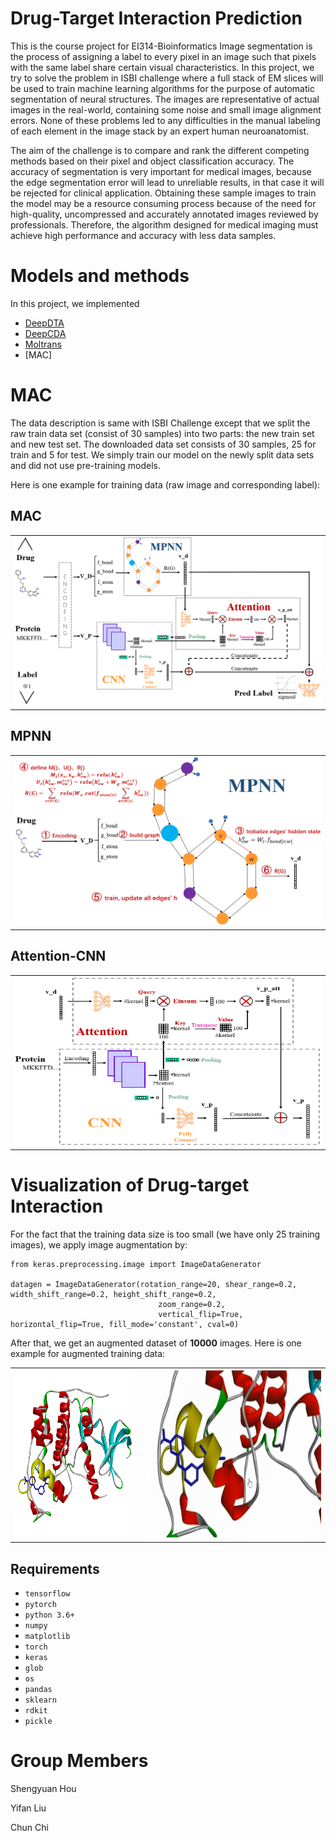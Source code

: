 # Drug-Target Interaction Prediction
This is the course project for EI314-Bioinformatics
Image segmentation is the process of assigning a label to every pixel 
in an image such that pixels with the same label share certain visual characteristics. 
In this project, we try to solve the problem in ISBI challenge where a full stack of EM slices will be used to train 
machine learning algorithms for the purpose of automatic segmentation of neural structures.
The images are representative of actual images in the real-world, containing some noise and small image alignment errors. 
None of these problems led to any difficulties in the manual labeling of each element in the image stack by an expert 
human neuroanatomist. 

The aim of the challenge is to compare and rank the different competing methods based on their
pixel and object classification accuracy. The accuracy of segmentation is very important for medical images, because 
the edge segmentation error 
will lead to unreliable results, in that case it will be rejected for clinical application.
Obtaining these sample images to train the model may be a resource consuming process because of the need for high-quality, 
uncompressed and accurately annotated images reviewed by professionals.
Therefore, the algorithm designed for medical imaging must achieve high performance and accuracy with less data samples.

# Models and methods

In this project, we implemented
- [DeepDTA](https://arxiv.org/pdf/1505.04597.pdf)
- [DeepCDA](https://arxiv.org/pdf/1807.10165.pdf)
- [Moltrans](https://arxiv.org/pdf/1903.02740.pdf)
- [MAC]

# MAC
The data description is same with ISBI Challenge except that we split the raw train data set (consist of 30 samples) into two parts: the new train set and new
test set. The downloaded data set consists of 30 samples, 25 for train and 5 for test. We simply train our model on the newly split data sets and did not use pre-training models. 

Here is one example for training data (raw image and corresponding label):
## MAC

<table>
  <tr>
    <td><img src="img/MAC.png" width=500 height=270></td>
  </tr>
</table>

## MPNN

<table>
  <tr>
    <td><img src="img/MPNN.png" width=500 height=270></td>
  </tr>
</table>

## Attention-CNN

<table>
  <tr>
    <td><img src="img/CNN-attention.png" width=500 height=270></td>
  </tr>
</table>
 
# Visualization of Drug-target Interaction

For the fact that the training data size is too small (we have only 25 training images),
we apply image augmentation by:

```
from keras.preprocessing.image import ImageDataGenerator

datagen = ImageDataGenerator(rotation_range=20, shear_range=0.2, width_shift_range=0.2, height_shift_range=0.2,
                                 zoom_range=0.2,
                                 vertical_flip=True, horizontal_flip=True, fill_mode='constant', cval=0)
```
After that, we get an augmented dataset of **10000** images. Here is one example for augmented training data:
<table>
  <tr>
    <td><img src="img/global_interaction.png" width=270 height=270></td>
    <td><img src="img/local_interaction.png" width=400 height=270></td>
  </tr>
 </table>


## Requirements

- `tensorflow`
- `pytorch`
- `python 3.6+`
- `numpy`
- `matplotlib`
- `torch`
- `keras`
- `glob`
- `os`
- `pandas`
- `sklearn`
- `rdkit`
- `pickle`


# Group Members

Shengyuan Hou

Yifan Liu

Chun Chi
